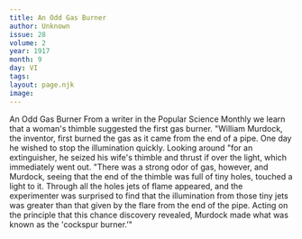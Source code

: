 ```yaml
---
title: An Odd Gas Burner
author: Unknown
issue: 28
volume: 2
year: 1917
month: 9
day: VI
tags:
layout: page.njk
image:
---
```

An Odd Gas Burner    From a writer in the Popular Science Monthly we learn that a woman's thimble suggested the first gas burner. "William Murdock, the inventor, first burned the gas as it came from the end of a pipe. One day he wished to stop the illumination quickly. Looking around "for an extinguisher, he seized his wife's thimble and thrust if over the light, which immediately went out.   "There was a strong odor of gas, however, and Murdock, seeing that the end of the thimble was full of tiny holes, touched a light to it. Through all the holes jets of flame appeared, and the experimenter was surprised to find that the illumination from those tiny jets was greater than that given by the flare from the end of the pipe. Acting on the principle that this chance discovery revealed, Murdock made what was known as the 'cockspur burner.’"   

